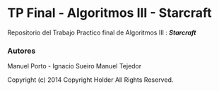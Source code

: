 # TP Final - Algoritmos III - Starcraft

Repositorio del Trabajo Practico final de Algoritmos III : *__Starcraft__*

### Autores

Manuel Porto -
Ignacio Sueiro
Manuel Tejedor

Copyright (c) 2014 Copyright Holder All Rights Reserved.
